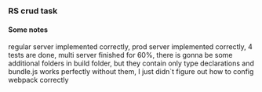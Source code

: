 ### RS crud task

#### Some notes

regular server implemented correctly,
prod server implemented correctly,
4 tests are done,
multi server finished for 60%,
there is gonna be some additional folders in build folder, but they contain only type declarations and bundle.js works perfectly without them,
I just didn`t figure out how to config webpack correctly

